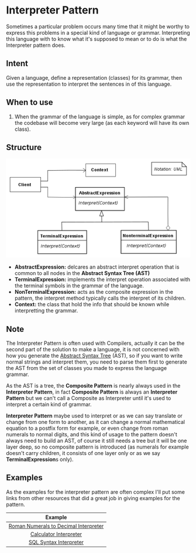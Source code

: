# Interpreter Pattern

Sometimes a particular problem occurs many time that it might be worthy to express this problems in a special kind of language or grammar. Interpreting this language with to know what it's supposed to mean or to do is what the Interpreter pattern does.

## Intent

Given a language, define a representation (classes) for its grammar, then use the representation to interpret the sentences in of this language.

## When to use

1. When the grammar of the language is simple, as for complex grammar the codebase will become very large (as each keyword will have its own class).

## Structure

<p align="center">
  <img src="figures/figure_1.png">
</p>

- **AbstractExpression:** delcares an abstract interpret operation that is common to all nodes in the **Abstract Syntax Tree (AST)**
- **TerminalExpression:** implements the interpret operation associated with the terminal symbols in the grammar of the language.
- **NonTerminalExpression:** acts as the composite expression in the pattern, the interpret method typically calls the interpret of its children.
- **Context:** the class that hold the info that should be known while interpretting the grammar.

## Note

The Interpreter Pattern is often used with Compilers, actually it can be the second part of the solution to make a language, it is not concerned with how you generate the [Abstract Syntax Tree](https://en.wikipedia.org/wiki/Abstract_syntax_tree) (AST), so if you want to write normal strings and interpret them, you need to parse them first to generate the AST from the set of classes you made to express the language grammar.

As the AST is a tree, the **Composite Pattern** is nearly always used in the **Interpreter Pattern**, in fact **Composite Pattern** is always an **Interpreter Pattern** but we can't call a Composite as Interpreter until it's used to interpret a certain kind of grammar.

**Interpreter Pattern** maybe used to interpret or as we can say translate or change from one form to another, as it can change a normal mathematical equation to a postfix form for example, or even change from roman numerals to normal digits, and this kind of usage to the pattern doesn't always need to build an AST, of course it still needs a tree but it will be one layer deep, so no composite pattern is introduced (as numerals for example doesn't carry children, it consists of one layer only or as we say **TerminalExpression**s only).

## Examples

As the examples for the interpreter pattern are often complex I'll put some links from other resources that did a great job in giving examples for the pattern.

|                                                  Example                                                  |
| :-------------------------------------------------------------------------------------------------------: |
|     [Roman Numerals to Decimal Interpreter](https://www.dofactory.com/net/interpreter-design-pattern)     |
| [Calculator Interpreter](http://www.java2s.com/Code/Java/Design-Pattern/InterpreterPatternCalculator.htm) |
|                [SQL Syntax Interpreter](https://www.baeldung.com/java-interpreter-pattern)                |
